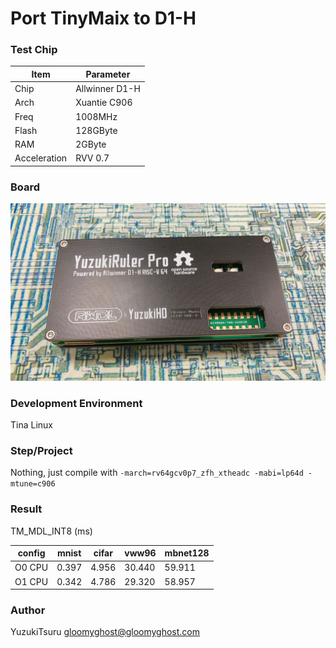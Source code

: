 # Port TinyMaix to D1-H

### Test Chip

| Item         | Parameter      |
| ------------ | -------------- |
| Chip         | Allwinner D1-H |
| Arch         | Xuantie C906   |
| Freq         | 1008MHz        |
| Flash        | 128GByte       |
| RAM          | 2GByte         |
| Acceleration | RVV 0.7        |

### Board

![d1-h](assets/d1-h.jpg)


### Development Environment
Tina Linux 

### Step/Project
Nothing, just compile with `-march=rv64gcv0p7_zfh_xtheadc -mabi=lp64d -mtune=c906`

### Result

TM_MDL_INT8 (ms)

| config | mnist | cifar | vww96  | mbnet128 |
| ------ | ----- | ----- | ------ | -------- |
| O0 CPU | 0.397 | 4.956 | 30.440 | 59.911   |
| O1 CPU | 0.342 | 4.786 | 29.320 | 58.957   |


### Author
YuzukiTsuru <gloomyghost@gloomyghost.com>
